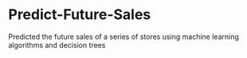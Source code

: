 # Predict-Future-Sales
Predicted the future sales of a series of stores using machine learning algorithms and decision trees
